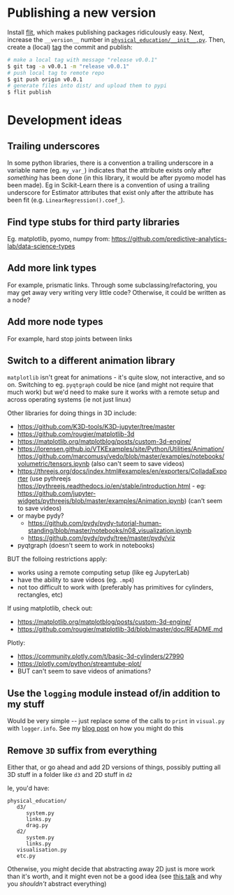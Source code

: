 # Publishing a new version
Install [flit](https://flit.readthedocs.io/en/latest/), which makes publishing packages ridiculously easy. Next, increase the `__version__` number in [`physical_education/__init__.py`](physical_education/__init__.py). Then, create a (local) [tag](https://git-scm.com/book/en/v2/Git-Basics-Tagging) the commit and publish:

```bash
# make a local tag with message "release v0.0.1"
$ git tag -a v0.0.1 -m "release v0.0.1"
# push local tag to remote repo
$ git push origin v0.0.1
# generate files into dist/ and upload them to pypi
$ flit publish
```

# Development ideas
## Trailing underscores
In some python libraries, there is a convention a trailing underscore in a variable name (eg. `my_var_`) indicates that the attribute exists only after _something_ has been done (in this library, it would be after pyomo model has been made). Eg in Scikit-Learn there is a convention of using a trailing underscore for Estimator attributes that exist only after the attribute has been fit (e.g. `LinearRegression().coef_`).

## Find type stubs for third party libraries
Eg. matplotlib, pyomo, numpy from:
   https://github.com/predictive-analytics-lab/data-science-types

## Add more link types
For example, prismatic links. Through some subclassing/refactoring, you may get away very writing very little code? Otherwise, it could be written as a node?

## Add more node types
For example, hard stop joints between links

## Switch to a different animation library
`matplotlib` isn't great for animations - it's quite slow, not interactive, and so on. Switching to eg. `pyqtgraph` could be nice (and might not require that much work) but we'd need to make sure it works with a remote setup and across operating systems (ie not just linux)

Other libraries for doing things in 3D include:
   * https://github.com/K3D-tools/K3D-jupyter/tree/master
   * https://github.com/rougier/matplotlib-3d
   * https://matplotlib.org/matplotblog/posts/custom-3d-engine/
   * https://lorensen.github.io/VTKExamples/site/Python/Utilities/Animation/ https://github.com/marcomusy/vedo/blob/master/examples/notebooks/volumetric/tensors.ipynb (also can't seem to save videos)
   * https://threejs.org/docs/index.html#examples/en/exporters/ColladaExporter (use pythreejs https://pythreejs.readthedocs.io/en/stable/introduction.html - eg: https://github.com/jupyter-widgets/pythreejs/blob/master/examples/Animation.ipynb) (can't seem to save videos)
   * or maybe pydy?
      * https://github.com/pydy/pydy-tutorial-human-standing/blob/master/notebooks/n08_visualization.ipynb
      * https://github.com/pydy/pydy/tree/master/pydy/viz
   * pyqtgraph (doesn't seem to work in notebooks)

BUT the folloing restrictions apply:
   * works using a remote computing setup (like eg JupyterLab)
   * have the ability to save videos (eg. `.mp4`)
   * not too difficult to work with (preferably has primitives for cylinders, rectangles, etc)

If using matplotlib, check out:
* https://matplotlib.org/matplotblog/posts/custom-3d-engine/
* https://github.com/rougier/matplotlib-3d/blob/master/doc/README.md

Plotly:
* https://community.plotly.com/t/basic-3d-cylinders/27990
* https://plotly.com/python/streamtube-plot/
* BUT can't seem to save videos of animations?

## Use the `logging` module instead of/in addition to my stuff
Would be very simple -- just replace some of the calls to `print` in `visual.py` with `logger.info`. See my [blog post](https://alknemeyer.github.io/technical/embedded-comms-with-python-part-2/#setting-up-logging) on how you might do this

## Remove `3D` suffix from everything
Either that, or go ahead and add 2D versions of things, possibly putting all 3D stuff in a folder like `d3` and 2D stuff in `d2`

Ie, you'd have:
```
physical_education/
   d3/
      system.py
      links.py
      drag.py
   d2/
      system.py
      links.py
   visualisation.py
   etc.py
```

Otherwise, you might decide that abstracting away 2D just is more work than it's worth, and it might even not be a good idea (see [this talk](https://www.deconstructconf.com/2019/dan-abramov-the-wet-codebase) and why you _shouldn't_ abstract everything)
